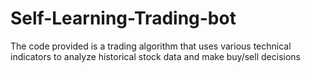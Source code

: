 # Self-Learning-Trading-bot
The code provided is a trading algorithm that uses various technical indicators to analyze historical stock data and make buy/sell decisions

